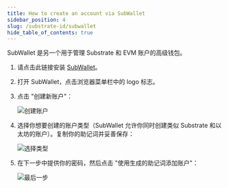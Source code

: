 ```yaml
---
title: How to create an account via SubWallet
sidebar_position: 4
slug: /substrate-id/subwallet
hide_table_of_contents: true
---
```


SubWallet 是另一个用于管理 Substrate 和 EVM 账户的高级钱包。

1. 请点击此链接安装 [SubWallet](https://subwallet.app/download.html)。

2. 打开 SubWallet，点击浏览器菜单栏中的 logo 标志。

3. 点击 "创建新账户"：

    ![创建账户](/img/02/subwallet-add-account.png)

4. 选择你想要创建的账户类型（SubWallet 允许你同时创建类似 Substrate 和以太坊的账户）。复制你的助记词并妥善保存：

    ![选择类型](/img/02/subwallet-choose-type.png)

5. 在下一步中提供你的密码，然后点击 "使用生成的助记词添加账户"：

    ![最后一步](/img/02/subwallet-final-step.png)
